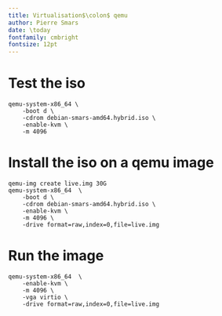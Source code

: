 ```yaml
---
title: Virtualisation$\colon$ qemu
author: Pierre Smars
date: \today
fontfamily: cmbright
fontsize: 12pt
---
```


# Test the iso

```
qemu-system-x86_64 \
	-boot d \
	-cdrom debian-smars-amd64.hybrid.iso \
	-enable-kvm \
	-m 4096
```

# Install the iso on a qemu image

```
qemu-img create live.img 30G
qemu-system-x86_64  \
	-boot d \
	-cdrom debian-smars-amd64.hybrid.iso \
	-enable-kvm \
	-m 4096 \
	-drive format=raw,index=0,file=live.img
```

# Run the image

```
qemu-system-x86_64  \
	-enable-kvm \
	-m 4096 \
	-vga virtio \
	-drive format=raw,index=0,file=live.img
```
